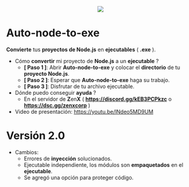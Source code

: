 <div align="center">
  <img  src="https://media.discordapp.net/attachments/1172295274379612210/1239307880457441300/image.png?ex=66578ae7&is=66563967&hm=70e9a7a33aacdcebab721b917f58d9e9b7c4270e03d603e628b8e408fed82e7d&=&format=webp&quality=lossless&width=1225&height=625">
</div>

# Auto-node-to-exe
**Convierte** tus **proyectos de Node.js** en **ejecutables** ( **.exe** ).

- Cómo **convertir** mi proyecto de **Node.js** a un **ejecutable** ?
  - **[ Paso 1 ]**: Abrir **Auto-node-to-exe** y colocar el **directorio** de tu **proyecto Node.js**.
  - **[ Paso 2 ]**: Esperar que **Auto-node-to-exe** haga su trabajo.
  - **[ Paso 3 ]**: Disfrutar de tu archivo ejecutable.
- Dónde puedo conseguir **ayuda** ?
  - En el servidor de **Z**en**X** ( **https://discord.gg/kEB3PCPkzc** o **https://dsc.gg/zenxcorp** )
- Video de presentación: https://youtu.be/lNdeo5MD9UM


# Versión 2.0
- Cambios:
  - Errores de **inyección** solucionados.
  - Ejecutable independiente, los módulos son **empaquetados** en el **ejecutable**.
  - Se agregó una opción para proteger código.
